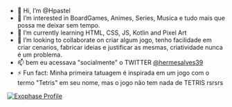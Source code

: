 - 👋 Hi, I’m @Hpastel  
- 👀 I’m interested in BoardGames, Animes, Series, Musica e tudo mais que possa me deixar sem tempo.  
- 🌱 I’m currently learning HTML, CSS, JS, Kotlin and Pixel Art  
- 💞️ I’m looking to collaborate on criar algum jogo, tenho facilidade em criar cenarios, fabricar ideias e justificar as mesmas, criatividade nunca é um problema.  
- 📫 bem eu acessava "socialmente" o TWITTER [@hermesalves39](https://twitter.com/hermesalves39) 
- ⚡ Fun fact: Minha primeira tatuagem é inspirada em um jogo com o termo "Tetris" em seu nome, mas o jogo não tem nada de TETRIS rsrsrs  

[![Exophase Profile](https://card.exophase.com/2/0/75549.png?1732200667)](https://www.exophase.com/user/hpastel/)
